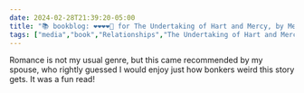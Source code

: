 ```yaml
---
date: 2024-02-28T21:39:20-05:00
title: "📚 bookblog: ❤️❤️❤️❤️🖤 for The Undertaking of Hart and Mercy, by Megan Bannen"
tags: ["media","book","Relationships","The Undertaking of Hart and Mercy","Megan Bannen","romance"]
---
```


Romance is not my usual genre, but this came recommended by my spouse, who rightly guessed I would enjoy just how bonkers weird this story gets. It was a fun read!